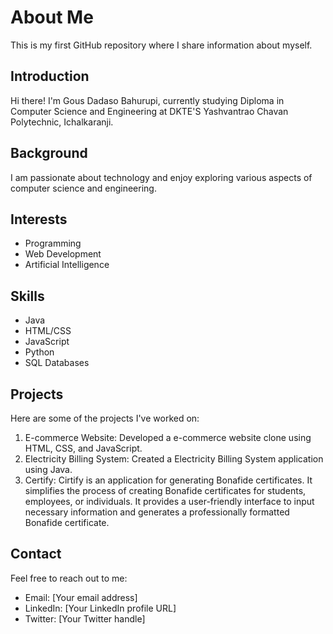 # About Me

This is my first GitHub repository where I share information about myself.

## Introduction

Hi there! I'm Gous Dadaso Bahurupi, currently studying Diploma in Computer Science and Engineering at DKTE'S Yashvantrao Chavan Polytechnic, Ichalkaranji.

## Background

I am passionate about technology and enjoy exploring various aspects of computer science and engineering.

## Interests

- Programming
- Web Development
- Artificial Intelligence

## Skills

- Java
- HTML/CSS
- JavaScript
- Python
- SQL Databases

## Projects

Here are some of the projects I've worked on:

1. E-commerce Website: Developed a e-commerce website clone using HTML, CSS, and JavaScript.
2. Electricity Billing System: Created a Electricity Billing System application using Java.
3. Certify: Cirtify is an application for generating Bonafide certificates. It simplifies the process of creating Bonafide certificates for students, employees, or individuals. It provides a user-friendly interface to input necessary information and generates a professionally formatted Bonafide certificate.

## Contact

Feel free to reach out to me:

- Email: [Your email address]
- LinkedIn: [Your LinkedIn profile URL]
- Twitter: [Your Twitter handle]
